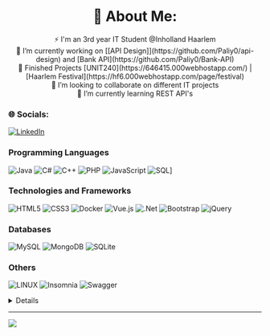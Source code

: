 <h1 align="center">💫 About Me: </h1>
<p align="center">
⚡ I'm an 3rd year IT Student @Inholland Haarlem
  <br>🌱 I’m currently working on [[API Design]](https://github.com/Paliy0/api-design) and [Bank API](https://github.com/Paliy0/Bank-API)
  <br>🔭 Finished Projects [UNIT240](https://646415.000webhostapp.com/) | [Haarlem Festival](https://hf6.000webhostapp.com/page/festival)
  <br>👯 I’m looking to collaborate on different IT projects
  <br>🌱 I’m currently learning REST API's 
</p>

### 🌐 Socials:
[![LinkedIn](https://img.shields.io/badge/LinkedIn-%230077B5.svg?logo=linkedin&logoColor=white)](https://linkedin.com/in/alexandru-beghiu) 

### Programming Languages
![Java](https://img.shields.io/badge/java-black?style=for-the-badge&logo=openjdk)
![C#](https://img.shields.io/badge/c%23-%23239120.svg?style=for-the-badge&logo=c-sharp&logoColor=white) 
![C++](https://img.shields.io/badge/c++-%2300599C.svg?style=for-the-badge&logo=c%2B%2B&logoColor=white) 
![PHP](https://img.shields.io/badge/php-%23777BB4.svg?style=for-the-badge&logo=php&logoColor=white)
![JavaScript](https://img.shields.io/badge/javascript-%23323330.svg?style=for-the-badge&logo=javascript&logoColor=%23F7DF1E) 
![SQL](https://img.shields.io/badge/sql-black?style=for-the-badge&logo=mysql)]

### Technologies and Frameworks
![HTML5](https://img.shields.io/badge/html5-%23E34F26.svg?style=for-the-badge&logo=html5&logoColor=white) 
![CSS3](https://img.shields.io/badge/css3-%231572B6.svg?style=for-the-badge&logo=css3&logoColor=white) 
![Docker](https://img.shields.io/badge/docker-%230db7ed.svg?style=for-the-badge&logo=docker&logoColor=white) 
![Vue.js](https://img.shields.io/badge/vuejs-%2335495e.svg?style=for-the-badge&logo=vuedotjs&logoColor=%234FC08D) 
![.Net](https://img.shields.io/badge/.NET-5C2D91?style=for-the-badge&logo=.net&logoColor=white) 
![Bootstrap](https://img.shields.io/badge/bootstrap-%23563D7C.svg?style=for-the-badge&logo=bootstrap&logoColor=white)
![jQuery](https://img.shields.io/badge/jquery-%230769AD.svg?style=for-the-badge&logo=jquery&logoColor=white) 

### Databases
![MySQL](https://img.shields.io/badge/mysql-%2300f.svg?style=for-the-badge&logo=mysql&logoColor=white) 
![MongoDB](https://img.shields.io/badge/MongoDB-%234ea94b.svg?style=for-the-badge&logo=mongodb&logoColor=white) 
![SQLite](https://img.shields.io/badge/sqlite-%2307405e.svg?style=for-the-badge&logo=sqlite&logoColor=white) 

### Others
![LINUX](https://img.shields.io/badge/Linux-FCC624?style=for-the-badge&logo=linux&logoColor=black) 
![Insomnia](https://img.shields.io/badge/Insomnia-black?style=for-the-badge&logo=insomnia&logoColor=5849BE) 
![Swagger](https://img.shields.io/badge/-Swagger-%23Clojure?style=for-the-badge&logo=swagger&logoColor=white)


<details>
  ## 📊 GitHub Stats
  <p align="center">
    ![](https://github-readme-stats.vercel.app/api?username=sasabeghiu&theme=dark&hide_border=false&include_all_commits=false&count_private=true)
    ![](https://github-readme-stats.vercel.app/api/top-langs/?username=sasabeghiu&theme=dark&hide_border=false&include_all_commits=false&count_private=true&layout=compact)
    ![](https://github-readme-streak-stats.herokuapp.com/?user=sasabeghiu&theme=dark&hide_border=false)<br/>
  </p>
</details>

---
[![](https://visitcount.itsvg.in/api?id=sasabeghiu&icon=5&color=11)](https://visitcount.itsvg.in)

<!-- Proudly created with GPRM ( https://gprm.itsvg.in ) -->

